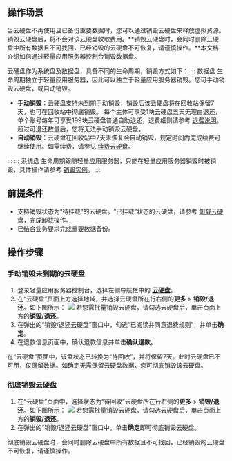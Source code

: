 ## 操作场景



当云硬盘不再使用且已备份重要数据时，您可以通过销毁云硬盘来释放虚拟资源。销毁云硬盘后，将不会对该云硬盘收取费用。**销毁云硬盘时，会同时删除云硬盘中所有数据且不可找回，已经销毁的云硬盘不可恢复，请谨慎操作。**本文档介绍如何通过轻量应用服务器控制台销毁数据盘。

云硬盘作为系统盘及数据盘，具备不同的生命周期，销毁方式如下：
<dx-tabs>
::: 数据盘
生命周期独立于轻量应用服务器，因此可以独立于轻量应用服务器销毁。您可手动销毁云硬盘，或自动销毁。
- **手动销毁**：云硬盘支持未到期手动销毁，销毁后该云硬盘将在回收站保留7天，也可在回收站中彻底销毁。
每个主体可享受1块云硬盘五天无理由退还，单个账号每年可享受199块云硬盘普通自助退还，退费细则请参考 [退费说明](https://intl.cloud.tencent.com/document/product/1103/41406)。超过可退还数量后，您将无法手动销毁云硬盘。
- **自动销毁**：云硬盘在回收站中7天未恢复会自动销毁，规定时间内完成续费可继续使用。如需续费，请参见 [续费云硬盘](https://intl.cloud.tencent.com/document/product/1103/46569)。

:::
::: 系统盘
生命周期跟随轻量应用服务器，只能在轻量应用服务器销毁时被销毁，具体操作请参考 [销毁实例](https://intl.cloud.tencent.com/document/product/1103/41558)。
:::
</dx-tabs>

## 前提条件
- 支持销毁状态为“待挂载”的云硬盘。“已挂载”状态的云硬盘，请参考 [卸载云硬盘](https://intl.cloud.tencent.com/document/product/1103/46570)，完成卸载操作。
- 已结合业务要求完成重要数据备份。


## 操作步骤

### 手动销毁未到期的云硬盘
1. 登录轻量应用服务器控制台，选择左侧导航栏中的 **[云硬盘](https://console.cloud.tencent.com/lighthouse/cbs/index)**。
2. 在“云硬盘”页面上方选择地域，并选择云硬盘所在行右侧的**更多** > **销毁/退还**。如下图所示：
![](https://qcloudimg.tencent-cloud.cn/raw/9095cca512d112a40c23aba99649c10d.png)
若您需批量销毁云硬盘，请勾选云硬盘后，单击页面上方的**销毁/退还**。
3. 在弹出的“销毁/退还云硬盘”窗口中，勾选“已阅读并同意退费规则”，并单击**确定**。
4. 在退款信息页面中，确认退款信息并单击**确认退款**。
<dx-alert infotype="notice" title="">
在“云硬盘”页面中，该盘状态已转换为“待回收”，并将保留7天。此时云硬盘已不可用，仅保留数据。如确定无需保留云硬盘数据，您可彻底销毁该云硬盘。
</dx-alert>





### 彻底销毁云硬盘[](id:completelyDestroyed)
1. 在“云硬盘”页面中，选择状态为“待回收”云硬盘所在行右侧的**更多** > **销毁/退还**。如下图所示：
![](https://qcloudimg.tencent-cloud.cn/raw/90db0b33da6760081393463c2da4bf83.png)
若您需批量销毁云硬盘，请勾选云硬盘后，单击页面上方的**销毁/退还**。
2. 在弹出的“销毁/退还云硬盘”窗口中，单击**确定**即可彻底销毁云硬盘。
<dx-alert infotype="notice" title="">
彻底销毁云硬盘时，会同时删除云硬盘中所有数据且不可找回。已经销毁的云硬盘不可恢复，请谨慎操作。
</dx-alert>

